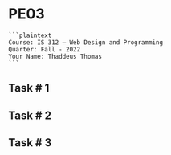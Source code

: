 # PE03

    ```plaintext
    Course: IS 312 – Web Design and Programming
    Quarter: Fall - 2022
    Your Name: Thaddeus Thomas
    ```

## Task \# 1


## Task \# 2


## Task \# 3
